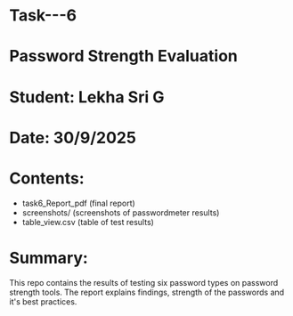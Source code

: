 # Task---6
# Password Strength Evaluation
# Student: Lekha Sri G
# Date: 30/9/2025

# Contents:
- task6_Report_pdf  (final report)
- screenshots/ (screenshots of passwordmeter results)
- table_view.csv (table of test results)

# Summary:
This repo contains the results of testing six password types on password strength tools. The report explains findings, strength of the passwords and it's best practices.
